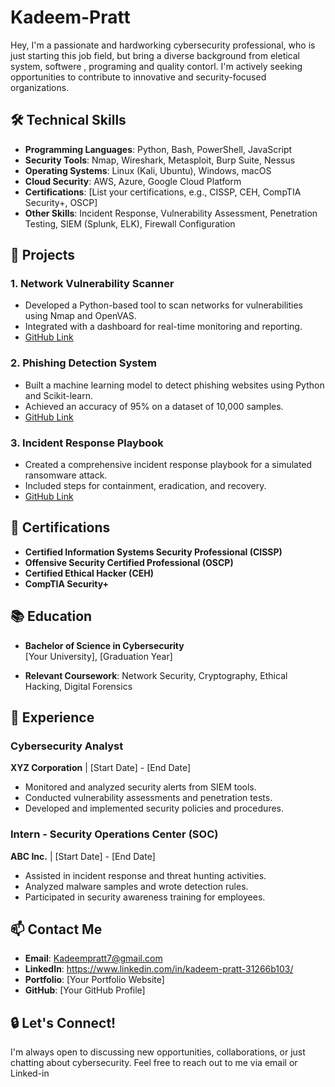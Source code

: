 # Kadeem-Pratt
Hey, I'm a passionate and hardworking cybersecurity professional, who is just starting this job field, but bring a diverse background from eletical system, softwere , programing and quality contorl. I'm actively seeking opportunities to contribute to innovative and security-focused organizations.

## 🛠️ Technical Skills

- **Programming Languages**: Python, Bash, PowerShell, JavaScript
- **Security Tools**: Nmap, Wireshark, Metasploit, Burp Suite, Nessus
- **Operating Systems**: Linux (Kali, Ubuntu), Windows, macOS
- **Cloud Security**: AWS, Azure, Google Cloud Platform
- **Certifications**: [List your certifications, e.g., CISSP, CEH, CompTIA Security+, OSCP]
- **Other Skills**: Incident Response, Vulnerability Assessment, Penetration Testing, SIEM (Splunk, ELK), Firewall Configuration

## 🚀 Projects

### 1. **Network Vulnerability Scanner**
   - Developed a Python-based tool to scan networks for vulnerabilities using Nmap and OpenVAS.
   - Integrated with a dashboard for real-time monitoring and reporting.
   - [GitHub Link](#)

### 2. **Phishing Detection System**
   - Built a machine learning model to detect phishing websites using Python and Scikit-learn.
   - Achieved an accuracy of 95% on a dataset of 10,000 samples.
   - [GitHub Link](#)

### 3. **Incident Response Playbook**
   - Created a comprehensive incident response playbook for a simulated ransomware attack.
   - Included steps for containment, eradication, and recovery.
   - [GitHub Link](#)

## 📄 Certifications

- **Certified Information Systems Security Professional (CISSP)**
- **Offensive Security Certified Professional (OSCP)**
- **Certified Ethical Hacker (CEH)**
- **CompTIA Security+**

## 📚 Education

- **Bachelor of Science in Cybersecurity**  
  [Your University], [Graduation Year]

- **Relevant Coursework**: Network Security, Cryptography, Ethical Hacking, Digital Forensics

## 💼 Experience

### **Cybersecurity Analyst**  
**XYZ Corporation** | [Start Date] - [End Date]  
- Monitored and analyzed security alerts from SIEM tools.
- Conducted vulnerability assessments and penetration tests.
- Developed and implemented security policies and procedures.

### **Intern - Security Operations Center (SOC)**  
**ABC Inc.** | [Start Date] - [End Date]  
- Assisted in incident response and threat hunting activities.
- Analyzed malware samples and wrote detection rules.
- Participated in security awareness training for employees.

## 📫 Contact Me

- **Email**: Kadeempratt7@gmail.com
- **LinkedIn**: <https://www.linkedin.com/in/kadeem-pratt-31266b103/> 
- **Portfolio**: [Your Portfolio Website]
- **GitHub**: [Your GitHub Profile]

## 🔒 Let's Connect!

I'm always open to discussing new opportunities, collaborations, or just chatting about cybersecurity. Feel free to reach out to me via email or Linked-in

